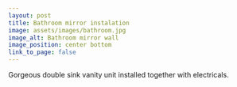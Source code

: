 ```yaml
---
layout: post
title: Bathroom mirror instalation
image: assets/images/bathroom.jpg
image_alt: Bathroom mirror wall
image_position: center bottom
link_to_page: false
---
```


Gorgeous double sink vanity unit installed together with electricals.
